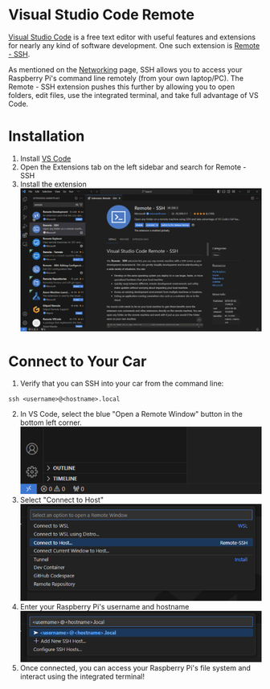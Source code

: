 # Visual Studio Code Remote

[Visual Studio Code](https://code.visualstudio.com/) is a free text editor with useful features and extensions for nearly any kind of software development. One such extension is [Remote - SSH](https://code.visualstudio.com/docs/remote/ssh).

As mentioned on the [Networking](../networking.md) page, SSH allows you to access your Raspberry Pi's command line remotely (from your own laptop/PC). The Remote - SSH extension pushes this further by allowing you to open folders, edit files, use the integrated terminal, and take full advantage of VS Code.

# Installation

1. Install [VS Code](https://code.visualstudio.com/)
2. Open the Extensions tab on the left sidebar and search for Remote - SSH
3. Install the extension
![VS Code - Remote SSH](../../img/umn/vscode-remote1.png)

# Connect to Your Car

1. Verify that you can SSH into your car from the command line:
```
ssh <username>@<hostname>.local
```
2. In VS Code, select the blue "Open a Remote Window" button in the bottom left corner.
![VS Code Remote](../../img/umn/vscode-remote2.png)
3. Select "Connect to Host"
![VS Code Remote](../../img/umn/vscode-remote3.png)
4. Enter your Raspberry Pi's username and hostname
![VS Code Remote](../../img/umn/vscode-remote4.png)
5. Once connected, you can access your Raspberry Pi's file system and interact using the integrated terminal!